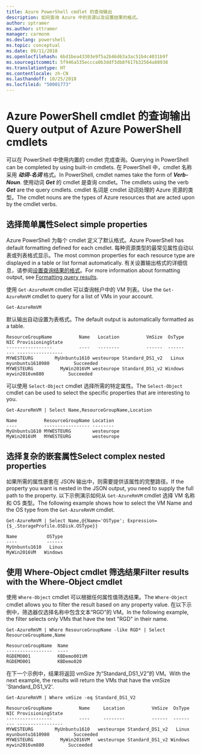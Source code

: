 ```yaml
---
title: Azure PowerShell cmdlet 的查询输出
description: 如何查询 Azure 中的资源以及设置结果的格式。
author: sptramer
ms.author: sttramer
manager: carmonm
ms.devlang: powershell
ms.topic: conceptual
ms.date: 09/11/2018
ms.openlocfilehash: 6bd1bea43303e9f5a2b46d63a3ac51b4c4031b9f
ms.sourcegitcommit: 5f946a535eccca0b3ddf3db8f617b32564a88938
ms.translationtype: HT
ms.contentlocale: zh-CN
ms.lasthandoff: 10/25/2018
ms.locfileid: "50001773"
---
```

# <a name="query-output-of-azure-powershell-cmdlets"></a><span data-ttu-id="d427b-103">Azure PowerShell cmdlet 的查询输出</span><span class="sxs-lookup"><span data-stu-id="d427b-103">Query output of Azure PowerShell cmdlets</span></span>

<span data-ttu-id="d427b-104">可以在 PowerShell 中使用内置的 cmdlet 完成查询。</span><span class="sxs-lookup"><span data-stu-id="d427b-104">Querying in PowerShell can be completed by using built-in cmdlets.</span></span> <span data-ttu-id="d427b-105">在 PowerShell 中，cmdlet 名称采用 **_动词-名词_** 格式。</span><span class="sxs-lookup"><span data-stu-id="d427b-105">In PowerShell, cmdlet names take the form of **_Verb-Noun_**.</span></span> <span data-ttu-id="d427b-106">使用动词 **_Get_** 的 cmdlet 是查询 cmdlet。</span><span class="sxs-lookup"><span data-stu-id="d427b-106">The cmdlets using the verb **_Get_** are the query cmdlets.</span></span> <span data-ttu-id="d427b-107">cmdlet 名词是 cmdlet 动词处理的 Azure 资源的类型。</span><span class="sxs-lookup"><span data-stu-id="d427b-107">The cmdlet nouns are the types of Azure resources that are acted upon by the cmdlet verbs.</span></span>

## <a name="select-simple-properties"></a><span data-ttu-id="d427b-108">选择简单属性</span><span class="sxs-lookup"><span data-stu-id="d427b-108">Select simple properties</span></span>

<span data-ttu-id="d427b-109">Azure PowerShell 为每个 cmdlet 定义了默认格式。</span><span class="sxs-lookup"><span data-stu-id="d427b-109">Azure PowerShell has default formatting defined for each cmdlet.</span></span> <span data-ttu-id="d427b-110">每种资源类型的最常见属性自动以表或列表格式显示。</span><span class="sxs-lookup"><span data-stu-id="d427b-110">The most common properties for each resource type are displayed in a table or list format automatically.</span></span> <span data-ttu-id="d427b-111">有关设置输出格式的详细信息，请参阅[设置查询结果的格式](formatting-output.md)。</span><span class="sxs-lookup"><span data-stu-id="d427b-111">For more information about formatting output, see [Formatting query results](formatting-output.md).</span></span>

<span data-ttu-id="d427b-112">使用 `Get-AzureRmVM` cmdlet 可以查询帐户中的 VM 列表。</span><span class="sxs-lookup"><span data-stu-id="d427b-112">Use the `Get-AzureRmVM` cmdlet to query for a list of VMs in your account.</span></span>

```azurepowershell-interactive
Get-AzureRmVM
```

<span data-ttu-id="d427b-113">默认输出自动设置为表格式。</span><span class="sxs-lookup"><span data-stu-id="d427b-113">The default output is automatically formatted as a table.</span></span>

```output
ResourceGroupName          Name   Location          VmSize  OsType              NIC ProvisioningState
-----------------          ----   --------          ------  ------              --- -----------------
MYWESTEURG        MyUnbuntu1610 westeurope Standard_DS1_v2   Linux myunbuntu1610980         Succeeded
MYWESTEURG          MyWin2016VM westeurope Standard_DS1_v2 Windows   mywin2016vm880         Succeeded
```

<span data-ttu-id="d427b-114">可以使用 `Select-Object` cmdlet 选择所需的特定属性。</span><span class="sxs-lookup"><span data-stu-id="d427b-114">The `Select-Object` cmdlet can be used to select the specific properties that are interesting to you.</span></span>

```azurepowershell-interactive
Get-AzureRmVM | Select Name,ResourceGroupName,Location
```

```output
Name          ResourceGroupName Location
----          ----------------- --------
MyUnbuntu1610 MYWESTEURG        westeurope
MyWin2016VM   MYWESTEURG        westeurope
```

## <a name="select-complex-nested-properties"></a><span data-ttu-id="d427b-115">选择复杂的嵌套属性</span><span class="sxs-lookup"><span data-stu-id="d427b-115">Select complex nested properties</span></span>

<span data-ttu-id="d427b-116">如果所需的属性嵌套在 JSON 输出中，则需要提供该属性的完整路径。</span><span class="sxs-lookup"><span data-stu-id="d427b-116">If the property you want is nested in the JSON output, you need to supply the full path to the property.</span></span> <span data-ttu-id="d427b-117">以下示例演示如何从 `Get-AzureRmVM` cmdlet 选择 VM 名称和 OS 类型。</span><span class="sxs-lookup"><span data-stu-id="d427b-117">The following example shows how to select the VM Name and the OS type from the `Get-AzureRmVM` cmdlet.</span></span>

```azurepowershell-interactive
Get-AzureRmVM | Select Name,@{Name='OSType'; Expression={$_.StorageProfile.OSDisk.OSType}}
```

```output
Name           OSType
----           ------
MyUnbuntu1610   Linux
MyWin2016VM   Windows
```

## <a name="filter-results-with-the-where-object-cmdlet"></a><span data-ttu-id="d427b-118">使用 Where-Object cmdlet 筛选结果</span><span class="sxs-lookup"><span data-stu-id="d427b-118">Filter results with the Where-Object cmdlet</span></span>

<span data-ttu-id="d427b-119">使用 `Where-Object` cmdlet 可以根据任何属性值筛选结果。</span><span class="sxs-lookup"><span data-stu-id="d427b-119">The `Where-Object` cmdlet allows you to filter the result based on any property value.</span></span> <span data-ttu-id="d427b-120">在以下示例中，筛选器仅选择名称中包含文本“RGD”的 VM。</span><span class="sxs-lookup"><span data-stu-id="d427b-120">In the following example, the filter selects only VMs that have the text "RGD" in their name.</span></span>

```azurepowershell-interactive
Get-AzureRmVM | Where ResourceGroupName -like RGD* | Select ResourceGroupName,Name
```

```output
ResourceGroupName  Name
-----------------  ----
RGDEMO001          KBDemo001VM
RGDEMO001          KBDemo020
```

<span data-ttu-id="d427b-121">在下一个示例中，结果将返回 vmSize 为“Standard_DS1_V2”的 VM。</span><span class="sxs-lookup"><span data-stu-id="d427b-121">With the next example, the results will return the VMs that have the vmSize 'Standard_DS1_V2'.</span></span>

```azurepowershell-interactive
Get-AzureRmVM | Where vmSize -eq Standard_DS1_V2
```

```output
ResourceGroupName          Name     Location          VmSize  OsType              NIC ProvisioningState
-----------------          ----     --------          ------  ------              --- -----------------
MYWESTEURG        MyUnbuntu1610   westeurope Standard_DS1_v2   Linux myunbuntu1610980         Succeeded
MYWESTEURG          MyWin2016VM   westeurope Standard_DS1_v2 Windows   mywin2016vm880         Succeeded
```